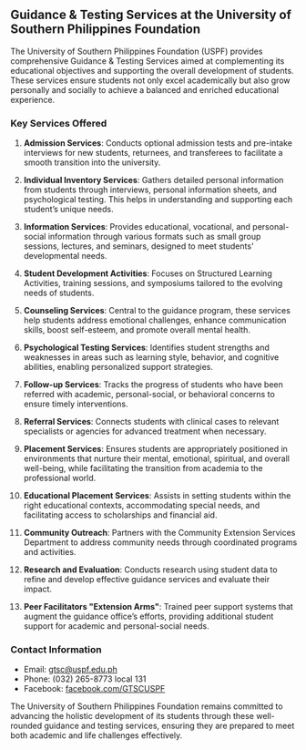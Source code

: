 ## Guidance & Testing Services at the University of Southern Philippines Foundation

The University of Southern Philippines Foundation (USPF) provides comprehensive Guidance & Testing Services aimed at complementing its educational objectives and supporting the overall development of students. These services ensure students not only excel academically but also grow personally and socially to achieve a balanced and enriched educational experience.

### Key Services Offered

1. **Admission Services**: Conducts optional admission tests and pre-intake interviews for new students, returnees, and transferees to facilitate a smooth transition into the university.

2. **Individual Inventory Services**: Gathers detailed personal information from students through interviews, personal information sheets, and psychological testing. This helps in understanding and supporting each student’s unique needs.

3. **Information Services**: Provides educational, vocational, and personal-social information through various formats such as small group sessions, lectures, and seminars, designed to meet students' developmental needs.

4. **Student Development Activities**: Focuses on Structured Learning Activities, training sessions, and symposiums tailored to the evolving needs of students.

5. **Counseling Services**: Central to the guidance program, these services help students address emotional challenges, enhance communication skills, boost self-esteem, and promote overall mental health.

6. **Psychological Testing Services**: Identifies student strengths and weaknesses in areas such as learning style, behavior, and cognitive abilities, enabling personalized support strategies.

7. **Follow-up Services**: Tracks the progress of students who have been referred with academic, personal-social, or behavioral concerns to ensure timely interventions.

8. **Referral Services**: Connects students with clinical cases to relevant specialists or agencies for advanced treatment when necessary.

9. **Placement Services**: Ensures students are appropriately positioned in environments that nurture their mental, emotional, spiritual, and overall well-being, while facilitating the transition from academia to the professional world.

10. **Educational Placement Services**: Assists in setting students within the right educational contexts, accommodating special needs, and facilitating access to scholarships and financial aid.

11. **Community Outreach**: Partners with the Community Extension Services Department to address community needs through coordinated programs and activities.

12. **Research and Evaluation**: Conducts research using student data to refine and develop effective guidance services and evaluate their impact.

13. **Peer Facilitators "Extension Arms"**: Trained peer support systems that augment the guidance office’s efforts, providing additional student support for academic and personal-social needs.

### Contact Information

- Email: gtsc@uspf.edu.ph
- Phone: (032) 265-8773 local 131
- Facebook: [facebook.com/GTSCUSPF](http://facebook.com/GTSCUSPF)

The University of Southern Philippines Foundation remains committed to advancing the holistic development of its students through these well-rounded guidance and testing services, ensuring they are prepared to meet both academic and life challenges effectively.